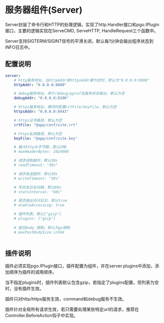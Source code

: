# 服务器组件(Server)
Server封装了命令行和HTTP的处理逻辑，实现了http.Handler接口和pgo.IPlugin接口，主要的逻辑实现在ServeCMD, ServeHTTP, HandleRequest三个函数中。

Server支持SIGTERM/SIGINT信号的平滑关闭，默认每1分钟会输出程序状态到INFO日志中。

## 配置说明
```yaml
server:
    # http服务地址，当httpAddr和httpsAddr都为空时，默认为"0.0.0.0:8000"
    httpAddr: "0.0.0.0:8000"

    # debug服务地址，用于/debug/pprof及服务状态输出，默认为空
    debugAddr: "0.0.0.0:8100"

    # https服务地址，需同时配置crtFile/keyFile，默认为空
    httpsAddr: "0.0.0.0:8443"

    # https证书路径，默认为空
    crtFile: "@app/conf/site.crt"

    # https私钥路径，默认为空
    keyFile: "@app/conf/site.key"

    # 最大http头字节数，默认1MB
    # maxHeaderBytes: 1024000

    # 请求读取超时，默认30s
    # readTimeout: "30s"

    # 请求发送超时，默认30s
    # writeTimeout: "30s"

    # 写状态日志间隔，默认60s
    # statsInterval: "60s"

    # 是否输出访问日志，默认true
    # enableAccessLog: true

    # 插件列表，默认["gzip"]
    # plugins: ["gzip"]
    
    # 提交body 限制，默认为go限制
    # maxPostBodySize:int64 
    
```

## 插件说明
插件必须实现pgo.IPlugin接口，插件配置为组件，并在server.plugins中添加，添加顺序为插件的调用顺序。

当不指定plugins时，插件列表默认包含gzip，若指定了plugins配置，但列表为空时，没有插件生效。

插件只对http/https服务生效，command和debug服务不生效。

插件针对全局所有请求生效，若只需要处理某些特定url的请求，推荐在Controller.BeforeAction钩子中实现。

